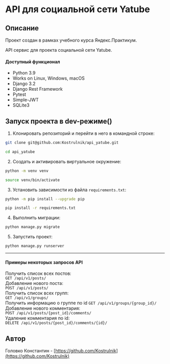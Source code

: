 # API для социальной сети Yatube

## Описание
Проект создан в рамках учебного курса Яндекс.Практикум.

API сервис для проекта социальной сети Yatube.



#### Доступный функционал
- Python 3.9
- Works on Linux, Windows, macOS
- Django 3.2
- Django Rest Framework
- Pytest
- Simple-JWT
- SQLite3


Запуск проекта в dev-режиме()
----------

1. Клонировать репозиторий и перейти в него в командной строке:
```bash
git clone git@github.com:Kostrulnik/api_yatube.git

cd api_yatube
```
2. Cоздать и активировать виртуальное окружение:
```bash
python -m venv venv

source venv/bin/activate
```
3. Установить зависимости из файла ```requirements.txt```:
```bash
python -m pip install --upgrade pip

pip install -r requirements.txt
```
4. Выполнить миграции:
```bash
python manage.py migrate
```
5. Запустить проект:
```bash
python manage.py runserver
```
----------
#### Примеры некоторых запросов API

Получить список всех постов:  
``` GET /api/v1/posts/ ```  
Добавление нового поста:  
``` POST /api/v1/posts/ ```   
Получить список всех групп:  
``` GET /api/v1/groups/ ```  
Получить информацию о группе по id
```GET /api/v1/groups/{group_id}/```
Добавление нового комментария:  
``` POST /api/v1/posts/{post_id}/comments/ ```  
Удаление комментария по id:  
``` DELETE /api/v1/posts/{post_id}/comments/{id}/ ```

Автор
----------
Головко Константин - [https://github.com/Kostrulnik](https://github.com/Kostrulnik)